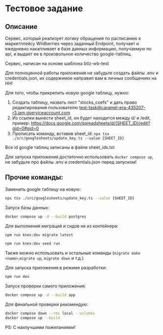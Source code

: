 # Тестовое задание

## Описание

Сервис, который реализует логику обращения по расписанию к маркетплейсу Wildberries через заданный Endpoint, получает и ежедневно накапливает в базе данных информацию, получаемую по api, и выдает ее в произвольное количество google-таблиц.

Сервис, написан на основе шаблона btlz-wb-test

Для полноценной работы приложения не забудьте создать файлы .env и credentials.json, их содержимое направил вам в личных сообщениях на HH!

Для того, чтобы прикрепить новую google таблицу, нужно:
1) Создать таблицу, назвать лист "stocks_coefs" и дать право редактирования пользователю test-task@caramel-era-435207-r3.iam.gserviceaccount.com 
2) Из ссылки вынести sheet_id, он будет находится между d/ и /edit, пример: https://docs.google.com/spreadsheets/d/{SHEET_ID}/edit?gid=0#gid=0
3) Прописать команду, вставив sheet_id: `npx tsx ./src/googlesheets/update_key.ts --value {SHEET_ID}`

Все id google таблиц записаны в файле sheet_ids.txt

Для запуска приложения достаточно использовать `docker compose up`, не забудьте про файлы .env и credentials.json перед запуском!

## Прочие команды:

Заменить google таблицу на новую:
```bash
npx tsx ./src/googlesheets/update_key.ts --value {SHEET_ID}
```

Запуск базы данных:
```bash
docker compose up -d --build postgres
```

Для выполнения миграций и сидов не из контейнера:
```bash
npm run knex:dev migrate latest
```

```bash
npm run knex:dev seed run
```
Также можно использовать и остальные команды (`migrate make <name>`,`migrate up`, `migrate down` и т.д.)

Для запуска приложения в режиме разработки:
```bash
npm run dev
```

Запуск проверки самого приложения:
```bash
docker compose up -d --build app
```

Для финальной проверки рекомендую:
```bash
docker compose down --rmi local --volumes
docker compose up --build
```

PS: С наилучшими пожеланиями! 
